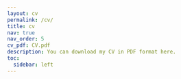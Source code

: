 ```yaml
---
layout: cv
permalink: /cv/
title: cv
nav: true
nav_order: 5
cv_pdf: CV.pdf
description: You can download my CV in PDF format here.
toc:
  sidebar: left
---
```

